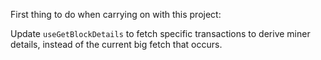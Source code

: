 First thing to do when carrying on with this project:

Update `useGetBlockDetails` to fetch specific transactions to derive miner details, instead of the current big fetch that occurs.
